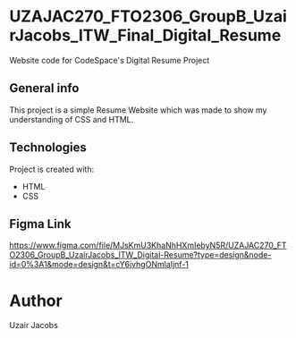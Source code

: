 # UZAJAC270_FTO2306_GroupB_UzairJacobs_ITW_Final_Digital_Resume

 Website code for CodeSpace's Digital Resume Project

 ## General info
This project is a simple Resume Website which was made to show my understanding of CSS and HTML.
	
## Technologies
Project is created with:
* HTML
* CSS

## Figma Link
https://www.figma.com/file/MJsKmU3KhaNhHXmIebyN5R/UZAJAC270_FTO2306_GroupB_UzairJacobs_ITW_Digital-Resume?type=design&node-id=0%3A1&mode=design&t=cY6jvhgONmlaIjnf-1

# Author
Uzair Jacobs
